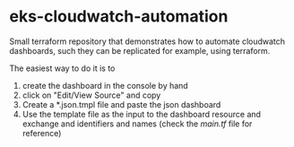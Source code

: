 # eks-cloudwatch-automation

Small terraform repository that demonstrates how to automate cloudwatch dashboards, such they can be replicated for example, using terraform.

The easiest way to do it is to
1. create the dashboard in the console by hand
2. click on "Edit/View Source" and copy
3. Create a *.json.tmpl file and paste the json dashboard
4. Use the template file as the input to the dashboard resource and exchange and identifiers and names (check the *main.tf* file for reference)